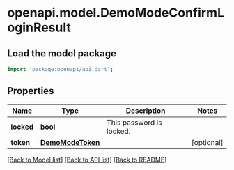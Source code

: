 # openapi.model.DemoModeConfirmLoginResult

## Load the model package
```dart
import 'package:openapi/api.dart';
```

## Properties
Name | Type | Description | Notes
------------ | ------------- | ------------- | -------------
**locked** | **bool** | This password is locked. | 
**token** | [**DemoModeToken**](DemoModeToken.md) |  | [optional] 

[[Back to Model list]](../README.md#documentation-for-models) [[Back to API list]](../README.md#documentation-for-api-endpoints) [[Back to README]](../README.md)


